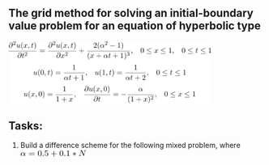 
## The grid method for solving an initial-boundary value problem for an equation of hyperbolic type

<p align="left">
    <img alt="Schema" src="img/schema.png" width="400"/>
</p>

## Tasks: 

1. Build a difference scheme for the following mixed problem, where <img alt="Alpha" src="img/alpha.png" width="130"/>
